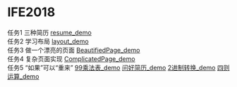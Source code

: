 # IFE2018
任务1 三种简历
 [resume_demo](https://levinharris.github.io/IFE2018/Resume/resume.html)   
任务2 学习布局
 [layout_demo](https://levinharris.github.io/IFE2018/Layout/layout.html)   
任务3 做一个漂亮的页面
 [BeautifiedPage_demo](https://levinharris.github.io/IFE2018/Beautifiedpage/beautifiedpage.html)   
任务4 复杂页面实现
 [ComplicatedPage_demo](https://levinharris.github.io/IFE2018/ComplicatedPage/complicatedpage.html)  
任务5 “如果”可以“重来”
 [99乘法表_demo](https://levinharris.github.io/IFE2018/FirstJS/99multiplicationTable.html)
 [问好简历_demo](https://levinharris.github.io/IFE2018/FirstJS/greetingResume.html)
 [2进制转换_demo](https://levinharris.github.io/IFE2018/FirstJS/ConvertToBinarySystem.html)
 [四则运算_demo](https://levinharris.github.io/IFE2018/FirstJS/arithmetic.html) 
